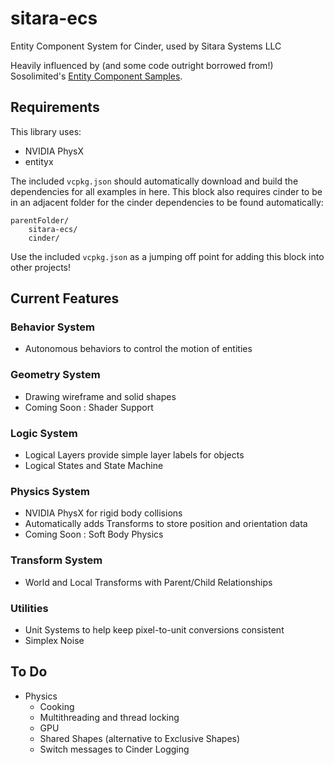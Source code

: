 # sitara-ecs

Entity Component System for Cinder, used by Sitara Systems LLC

Heavily influenced by (and some code outright borrowed from!) Sosolimited's [Entity Component Samples](https://github.com/sosolimited/Entity-Component-Samples).

## Requirements

This library uses:

-   NVIDIA PhysX
-   entityx

The included `vcpkg.json` should automatically download and build the dependencies for all examples in here.  This block also requires cinder to be in an adjacent folder for the cinder dependencies to be found automatically:

    parentFolder/
        sitara-ecs/
        cinder/

Use the included `vcpkg.json` as a jumping off point for adding this block into other projects!

## Current Features

### Behavior System

-   Autonomous behaviors to control the motion of entities

### Geometry System

-   Drawing wireframe and solid shapes
-   Coming Soon : Shader Support

### Logic System

-   Logical Layers provide simple layer labels for objects
-   Logical States and State Machine

### Physics System

-   NVIDIA PhysX for rigid body collisions
-   Automatically adds Transforms to store position and orientation data
-   Coming Soon : Soft Body Physics

### Transform System

-   World and Local Transforms with Parent/Child Relationships

### Utilities

-   Unit Systems to help keep pixel-to-unit conversions consistent
-   Simplex Noise

## To Do

-   Physics
    -   Cooking
    -   Multithreading and thread locking
    -   GPU
    -   Shared Shapes (alternative to Exclusive Shapes)
    -   Switch messages to Cinder Logging
